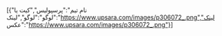 [{"نام تیم":"پرسپولیس","کیت یا لوگو":"لوگو","لینک":"https://www.upsara.com/images/p306072_.png","لینک عکس":"https://www.upsara.com/images/p306072_.png"}]